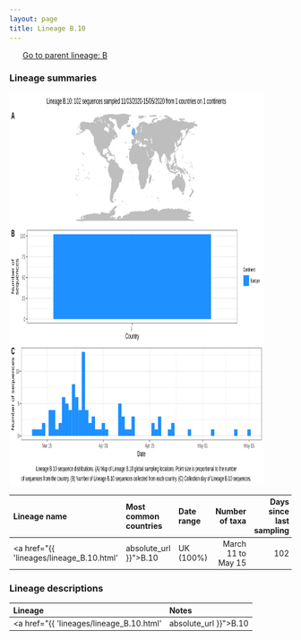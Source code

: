 ```yaml
---
layout: page
title: Lineage B.10
---
```




<p>
<ul class="actions small">
	 <a href="{{ 'lineages/lineage_B.html' | absolute_url }}" class="button special fit">Go to parent lineage: B</a>
</ul>
</p>
<h3> Lineage summaries</h3>

<img src="../assets/images/B.10.svg" alt="B.10 lineage summary figure" width="90%" height="700px" />


| Lineage name | Most common countries | Date range | Number of taxa |  Days since last sampling | Known Travel | Recall value |
|:-----|:-----|:-------|-------:|-------:|:---------|--------:|
| <a href="{{ 'lineages/lineage_B.10.html' | absolute_url }}">B.10</a> | UK (100%) | March 11 to May 15 | 102 | 99 |  | 0.97 |

<h3>Lineage descriptions</h3>

| Lineage | Notes |
|:-----|:-----|
| <a href="{{ 'lineages/lineage_B.10.html' | absolute_url }}">B.10</a> | Lineage with a lot of representation from sequences in the UK, including Northern Ireland, England and Scotland |


